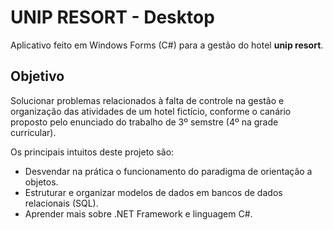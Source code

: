 # UNIP RESORT - Desktop
  
Aplicativo feito em Windows Forms (C#) para a gestão do hotel **unip resort**.

## Objetivo

Solucionar problemas relacionados à falta de controle na gestão e organização das atividades de um hotel fictício, conforme o canário proposto pelo enunciado do trabalho de 3º semstre (4º na grade curricular).

Os principais intuitos deste projeto são:

- Desvendar na prática o funcionamento do paradigma de orientação a objetos.
- Estruturar e organizar modelos de dados em bancos de dados relacionais (SQL).
- Aprender mais sobre .NET Framework e linguagem C#.

